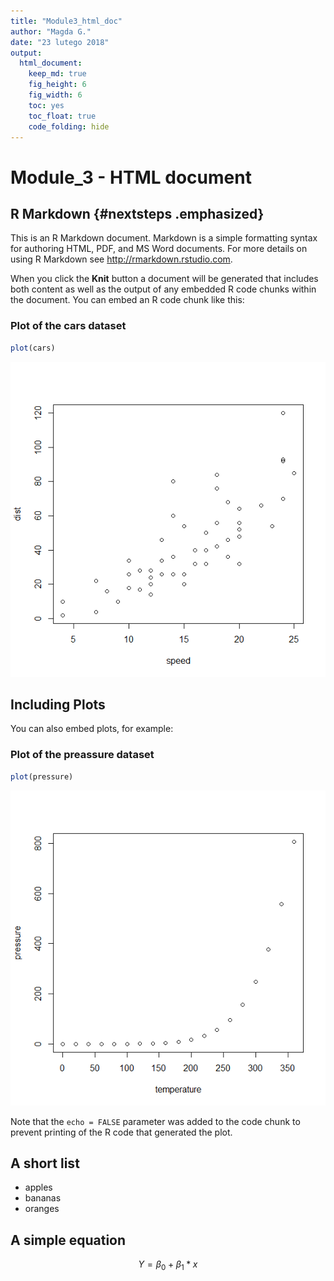 ```yaml
---
title: "Module3_html_doc"
author: "Magda G."
date: "23 lutego 2018"
output: 
  html_document:
    keep_md: true
    fig_height: 6
    fig_width: 6
    toc: yes
    toc_float: true
    code_folding: hide
---
```




# Module_3 - HTML document
## R Markdown {#nextsteps .emphasized}

This is an R Markdown document. Markdown is a simple formatting syntax for authoring HTML, PDF, and MS Word documents. For more details on using R Markdown see <http://rmarkdown.rstudio.com>.

When you click the **Knit** button a document will be generated that includes both content as well as the output of any embedded R code chunks within the document. You can embed an R code chunk like this:

### Plot of the cars dataset

```r
plot(cars)
```

![](html_document_files/figure-html/cars-1.png)<!-- -->

## Including Plots

You can also embed plots, for example:

### Plot of the preassure dataset


```r
plot(pressure)
```

![](html_document_files/figure-html/pressure-1.png)<!-- -->

Note that the `echo = FALSE` parameter was added to the code chunk to prevent printing of the R code that generated the plot.

## A short list

* apples
* bananas
* oranges

## A simple equation

$$ Y = \beta_0 + \beta_1*x $$

